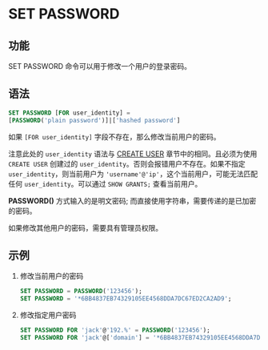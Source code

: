 # SET PASSWORD

## 功能

SET PASSWORD 命令可以用于修改一个用户的登录密码。

## 语法

```SQL
SET PASSWORD [FOR user_identity] =
[PASSWORD('plain password')]|['hashed password']
```

如果 `[FOR user_identity]` 字段不存在，那么修改当前用户的密码。

注意此处的 `user_identity` 语法与 [CREATE USER](../account-management/CREATE_USER.md) 章节中的相同。且必须为使用 `CREATE USER` 创建过的 `user_identity`。否则会报错用户不存在。如果不指定 `user_identity`，则当前用户为 `'username'@'ip'`，这个当前用户，可能无法匹配任何 `user_identity`。可以通过 `SHOW GRANTS;` 查看当前用户。

**PASSWORD()** 方式输入的是明文密码; 而直接使用字符串，需要传递的是已加密的密码。

如果修改其他用户的密码，需要具有管理员权限。

## 示例

1. 修改当前用户的密码

    ```SQL
    SET PASSWORD = PASSWORD('123456');
    SET PASSWORD = '*6BB4837EB74329105EE4568DDA7DC67ED2CA2AD9';
    ```

2. 修改指定用户密码

    ```SQL
    SET PASSWORD FOR 'jack'@'192.%' = PASSWORD('123456');
    SET PASSWORD FOR 'jack'@['domain'] = '*6BB4837EB74329105EE4568DDA7DC67ED2CA2AD9';
    ```
